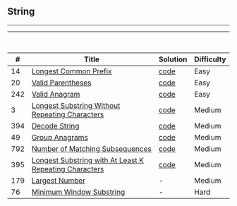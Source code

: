 ## String
-----
-----

<br/>

| # | Title | Solution | Difficulty |
|---| ----- | -------- | ---------- |
| 14 | [Longest Common Prefix](https://leetcode.com/problems/longest-common-prefix/)| [code](14-longest-common-prefix.py) | Easy
| 20 | [Valid Parentheses](https://leetcode.com/problems/valid-parentheses/)| [code](20-valid-parentheses.py) | Easy
| 242 | [Valid Anagram](https://leetcode.com/problems/valid-anagram/)| [code](242-valid-anagram.py) | Easy
| 3 | [Longest Substring Without Repeating Characters](https://leetcode.com/problems/longest-substring-without-repeating-characters/)| [code](3-longest-substring-without-repeating-characters.py) | Medium
| 394 | [Decode String](https://leetcode.com/problems/decode-string/)| [code](394-decode-string.py) | Medium
| 49 | [Group Anagrams](https://leetcode.com/problems/group-anagrams/)| [code](49-group-anagrams.py) | Medium
| 792 | [Number of Matching Subsequences](https://leetcode.com/problems/number-of-matching-subsequences/)| [code](792-number-of-matching-subsequences.py) | Medium
| 395 | [Longest Substring with At Least K Repeating Characters](https://leetcode.com/problems/longest-substring-with-at-least-k-repeating-characters/)| [code](395-longest-substring-with-at-least-k-repeating-characters.py) | Medium
| 179 | [Largest Number](https://leetcode.com/problems/largest-number/)| - | Medium
| 76 | [Minimum Window Substring](https://leetcode.com/problems/minimum-window-substring/)| - | Hard

